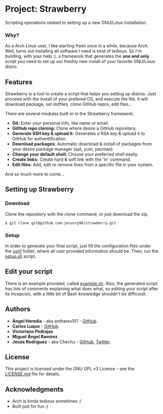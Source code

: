 # Project: Strawberry

Scripting operations related to setting up a new GNU/Linux installation.

### Why?

As a Arch Linux user, I like starting fresh once in a while, because Arch. Well, turns out installing all software I need is kind of tedious. So I'm building, with your help :), a framework that generates the **one and only** script you need to set up our freshly new install of your favorite GNU/Linux distro. 

## Features

Strawberry is a tool to create a script that helps you setting up distros. Just proceed with the install of your prefered OS, and execute the file. It will download package, set dotfiles, clone GitHub repos, edit files...

There are several modules built-in in the Strawberry framework:

* **Git:** Enter your personal info, like name or email.
* **GitHub repo cloning:** Clone where desire a GitHub repository.
* **Generate SSH key & upload it:** Generates a RSA key & upload it to GitHub for authentification.
* **Download packages:** Automatic download & install of packages from your desire package manager (apt, yum, pacman).
* **Change your default shell:** Choose your preferred shell easily.
* **Create links:** Create hard & soft link with the 'ln' command.
* **Edit files:** Add, edit or remove lines from a specific file in your system.

And so much more to come...
 
## Setting up Strawberry

### Download

Clone the repository with the clone command, or just download the zip.

```
$ git clone git@github.com:jesusrp98/strawberry.git
```

### Setup

In order to generate your final script, just fill the configuration files under the [conf](conf) folder, where all user provided information should be. Then, run the [setup.sh](setup.sh) script.

## Edit your script

There is an example provided, called [example.sh](example.sh). Also, the generated script has lots of comments explaining what does what, so editing your script after its incepcion, with a little bit of Bash knowledge shouldn't be difficoult.

## Authors

* **Ángel Heredia** - aka anthares101 - [GitHub](https://github.com/anthares101).
* **Carlos Luque** - [GitHub](https://github.com/i62lucoc).
* **Victoriano Pedrajas**
* **Miguel Ángel Ramírez**
* **Jesús Rodríguez** - aka Chechu - [GitHub](https://github.com/jesusrp98), [Twitter](https://twitter.com/jesusrp98).

## License

This project is licensed under the GNU GPL v3 License - see the [LICENSE.md](LICENSE.md) file for details.

## Acknowledgments

* Arch is kinda tedious sometimes :/
* Built just for fun :)
